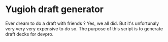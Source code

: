 # Yugioh draft generator

Ever dream to do a draft with friends ? Yes, we all did. But it's unfortunaly very very very expensive to do so.
The purpose of this script is to generate draft decks for devpro.